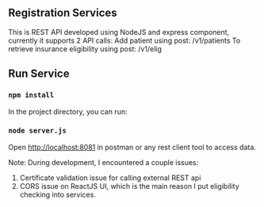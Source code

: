 ## Registration Services

This is REST API developed using NodeJS and express component, currently it supports 2 API calls:
    Add patient using post: /v1/patients
	To retrieve insurance eligibility using post: /v1/elig
	


## Run Service
### `npm install`

In the project directory, you can run:

### `node server.js`

Open [http://localhost:8081](http://localhost:8081) in postman or any rest client tool to access data.


Note:
During development, I encountered a couple issues: 
1. Certificate validation issue for calling external REST api
2. CORS issue on ReactJS UI, which is the main reason I put eligibility checking into services.